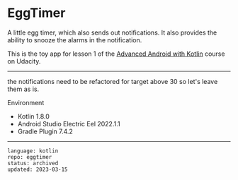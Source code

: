 # EggTimer

A little egg timer, which also sends out notifications. It also provides the ability to snooze the alarms in the notification.

This is the toy app for lesson 1 of the [Advanced Android with Kotlin] course on Udacity.

[Advanced Android with Kotlin]: https://www.udacity.com/course/advanced-android-with-kotlin--ud940

---

the notifications need to be refactored for target above 30 so let's leave them as is.

Environment

- Kotlin 1.8.0
- Android Studio Electric Eel 2022.1.1
- Gradle Plugin 7.4.2

---

```
language: kotlin
repo: eggtimer
status: archived
updated: 2023-03-15
```



